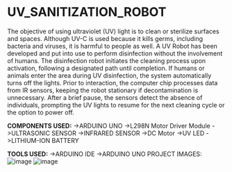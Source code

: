 # UV_SANITIZATION_ROBOT
The objective of using ultraviolet (UV) light is to clean or sterilize surfaces and spaces. Although UV-C is used because it kills germs, including
bacteria and viruses, it is harmful to people as well. A UV Robot has been developed and put into use to perform disinfection without the involvement of
humans.
The disinfection robot initiates the cleaning process upon activation, following a designated path until completion. If humans or animals enter the area during UV disinfection, the system automatically turns off the lights. Prior to interaction, the computer chip processes data from IR sensors, keeping the robot stationary if decontamination is unnecessary. After a brief pause, the sensors detect the absence of individuals, prompting the UV lights to resume for the next cleaning cycle or the option to power off.

**COMPONENTS USED:**
->ARDUINO UNO
->L298N Motor Driver Module
->ULTRASONIC SENSOR
->INFRARED SENSOR
->DC Motor
->UV LED
->LITHIUM-ION BATTERY

**TOOLS USED:**
->ARDUINO IDE 
->ARDUINO UNO
PROJECT IMAGES:
![image](https://github.com/sruti-parthipan/UV_SANITIZATION_ROBOT/assets/140324166/320d2e6f-3bb7-40db-8ea1-4c44bebea2e5)
![image](https://github.com/sruti-parthipan/UV_SANITIZATION_ROBOT/assets/140324166/e6df006a-5ce6-4cc1-a511-59e6a07c8f22)

